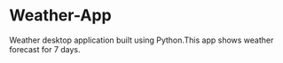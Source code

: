 # Weather-App
Weather desktop application built using Python.This app shows weather forecast for 7 days.
